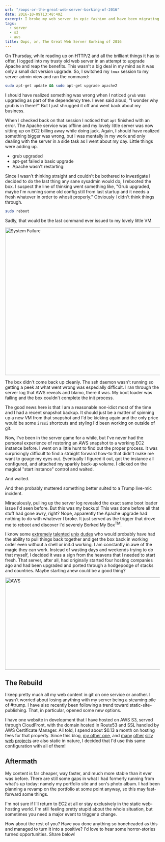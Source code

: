 ```yaml
---
url: "/oops-or-the-great-web-server-borking-of-2016"
date: 2016-10-09T13:48:40Z
excerpt: I broke my web server in epic fashion and have been migrating most of my content to static sites hosted on AWS via S3.
tags:
  - server
  - s3
  - aws
title: Oops, or, The Great Web Server Borking of 2016
---
```


On Thursday, while reading up on HTTP/2 and all the brilliant things it has to
offer, I logged into my trusty old web server in an attempt to upgrade
Apache and reap the benefits. This wasn't a big deal in my mind as it was
only a small dot version upgrade. So, I switched my `tmux` session to my
server admin view and ran the command:

``` bash
sudo apt-get update && sudo apt-get upgrade apache2
```

I should have realized something was wrong when I noticed `grub` was
upgrading as part of the dependency tree. I even said aloud, "I wonder why
grub is in there?" But I just shrugged it off and went back about my
business.

When I checked back on that session I noticed that `apt` finished with an
error. The Apache service was offline and my lovely little server was now
sitting up on EC2 billing away while doing jack. Again, I should have
realized something bigger was wrong, but I was mentally in my work and
only dealing with the server in a side task as I went about my day. Little
things were adding up.

- grub upgraded
- apt-get failed a basic upgrade
- Apache wasn't restarting

Since I wasn't thinking straight and couldn't be bothered to investigate
I decided to do the last thing any sane sysadmin would do, I rebooted the
box. I suspect the line of thinking went something like, "Grub upgraded,
maybe I'm running some old config still from last startup and it needs
a fresh whatever in order to whosit properly." Obviously I didn't think
things through.

``` bash
sudo reboot
```

Sadly, that would be the last command ever issued to my lovely little VM.

<img width="599" height="480" layout="responsive"
src="https://labs.tomasino.org/assets/images/system-failure.gif" alt="System
Failure"></img>

The box didn't come back up cleanly. The ssh daemon wasn't running so
getting a peek at what went wrong was especially difficult. I ran through
the server log that AWS reveals and blamo, there it was. My boot loader
was failing and the box couldn't complete the init process.

The good news here is that I am a reasonable non-idiot most of the time
and I had a recent snapshot backup. It should just be a matter of spinning
up a new VM from that snapshot and I'd be kicking again and the only price
would be some `irssi` shortcuts and styling I'd been working on outside of
git.

Now, I've been in the server game for a while, but I've never had the
personal experience of restoring an AWS snapshot to a working EC2 instance
before. I went on a little hunt to find out the proper process. It was
surprisingly difficult to find a straight forward how-to that didn't make
me want to gouge my eyes out. Eventually I figured it out, got the
instance all configured, and attached my sparkly back-up volume. I clicked
on the magical "start instance" control and waited.

And waited.

And then probably muttered something better suited to a Trump
live-mic incident.

Miraculously, pulling up the server log revealed the exact same boot
loader issue I'd seen before. But this was my backup! This was done before
all that stuff had gone awry, right? Nope, apparently the Apache upgrade
had nothing to do with whatever I broke. It just served as the trigger
that drove me to reboot and discover I'd severely Borked My
Box<sup>TM</sup>.

I know some [extremely][] [talented][] [unix][] [dudes][] who would
probably have had the ability to pull things back together and get the box
back in working order even without a shell or init.d working. I am
constantly in awe of the magic they can work. Instead of wasting days and
weekends trying to do that myself, I decided it was a sign from the
heavens that I needed to start fresh. That server, after all, had
originally started four hosting companies ago and had been upgraded and
ported through a hodgepodge of stacks and countries. Maybe starting anew
could be a good thing?

<img width="580" height="300" layout="responsive"
src="https://labs.tomasino.org/assets/images/aws.png" alt="AWS"></img>

## The Rebuild

I keep pretty much all my web content in git on one service or another.
I wasn't worried about losing anything with my server being a steaming
pile of #trump. I have also recently been following a trend toward
static-site-publishing. That, in particular, opened some new options.

I have one website in development that I have hosted on AWS S3, served
through CloudFront, with the domain hosted in Route53 and SSL handled by
AWS Certificate Manager. All told, I spend about $0.13 a month on hosting
fees for that property. Since this blog, [my other one][], and [many][]
[other][] [silly][] [web][] [projects][] are also static in nature,
I decided that I'd use this same configuration with all of them!

## Aftermath

My content is far cheaper, way faster, and much more stable than it ever
was before. There are still some gaps in what I had formerly running from
what's up today: namely my portfolio site and son's photo album. I had
been planning a revamp on the portfolio at some point anyway, so this may
fast-forward some things.

I'm not sure if I'll return to EC2 at all or stay exclusively in the
static web-hosting world. I'm still feeling pretty stupid about the whole
situation, but sometimes you need a major event to trigger a change.

How about the rest of you? Have you done anything so boneheaded as this
and managed to turn it into a positive? I'd love to hear some
horror-stories turned opportunities. Share below!

  [extremely]: https://www.linkedin.com/in/jjrosen
    "Josh Rosen"
  [talented]: https://www.linkedin.com/in/john-lyden-433a4
    "John Lyden"
  [unix]: https://www.linkedin.com/in/mark-sedlock-35111074
    "Mark Sedlock"
  [dudes]: https://www.linkedin.com/in/w2srh
    "Steve Huston"
  [my other one]: https://blog.tomasino.org
    "Tomasino Personal Blog"
  [many]: https://www.tomasino.org
    "My Web Presence"
  [other]: https://deprofundis.tomasino.org/
    "De Profundis Coorespondence Role Playing Game"
  [silly]: https://retreat.tomasino.org/
    "Web-based mini-retreat"
  [web]: https://map.tomasino.org/
    "World map for my novel (in development)"
  [projects]: https://obscure.tomasino.org/
    "Text Visual Obfuscation Utility (just start typing)"


<!--  vim: set shiftwidth=4 tabstop=4 expandtab: -->
